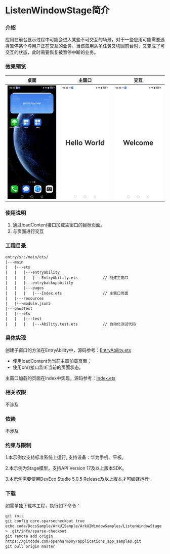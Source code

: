 # ListenWindowStage简介

### 介绍

应用在前台显示过程中可能会进入某些不可交互的场景，对于一些应用可能需要选择暂停某个与用户正在交互的业务。当该应用从多任务又切回前台时，又变成了可交互的状态，此时需要恢复被暂停中断的业务。

### 效果预览

| 桌面                                     | 主窗口                                    | 交互                                     |
|----------------------------------------|----------------------------------------|----------------------------------------|
| ![image](screenshots/screenshot_1.jpg) | ![image](screenshots/screenshot_2.jpg) | ![image](screenshots/screenshot_3.jpg) |

### 使用说明

1. 通过loadContent接口加载主窗口的目标页面。
2. 与页面进行交互

### 工程目录


```
entry/src/main/ets/
|---main
|   |---ets
|   |   |---entryability
|   |   |   |---EntryAbility.ets           // 创建主窗口
|   |   |---entrybackupability
|   |   |---pages
|   |   |   |---Index.ets                  // 主窗口页面
|   |---resources
|   |---module.json5                       
|---ohosTest
|   |---ets 
|   |   |---test
|   |   |   |---Ability.test.ets           // 自动化测试代码
```
### 具体实现

创建子窗口的方法在EntryAbility中，源码参考：[EntryAbility.ets](https://gitcode.com/openharmony/applications_app_samples/blob/master/code/DocsSample/ArkUISample/ArkUIWindowSamples/ListenWindowStage/entry/src/main/ets/entryability/EntryAbility.ets)

- 使用loadContent为当前主窗加载页面；
- 使用on()接口监听当前的页面状态。

主窗口加载的页面在Index中实现，源码参考：[Index.ets](https://gitcode.com/openharmony/applications_app_samples/blob/master/code/DocsSample/ArkUISample/ArkUIWindowSamples/ListenWindowStage/entry/src/main/ets/pages/Index.ets)

### 相关权限

不涉及

### 依赖

不涉及

### 约束与限制

1.本示例仅支持标准系统上运行, 支持设备：华为手机、平板。

2.本示例为Stage模型，支持API Version 17及以上版本SDK。

3.本示例需要使用DevEco Studio 5.0.5 Release及以上版本才可编译运行。

### 下载

如需单独下载本工程，执行如下命令：

```
git init
git config core.sparsecheckout true
echo code/DocsSample/ArkUISample/ArkUIWindowSamples/ListenWindowStage > .git/info/sparse-checkout
git remote add origin https://gitcode.com/openharmony/applications_app_samples.git
git pull origin master
```